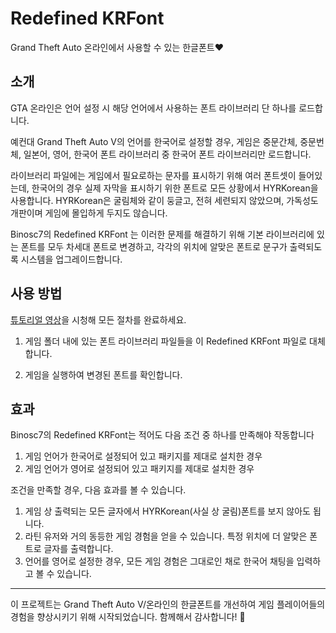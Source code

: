 # Redefined KRFont
Grand Theft Auto 온라인에서 사용할 수 있는 한글폰트❤️

## 소개
GTA 온라인은 언어 설정 시 해당 언어에서 사용하는 폰트 라이브러리 단 하나를 로드합니다.

예컨대 Grand Theft Auto V의 언어를 한국어로 설정할 경우, 게임은 중문간체, 중문번체, 일본어, 영어, 한국어 폰트 라이브러리 중 한국어 폰트 라이브러리만 로드합니다. 

라이브러리 파일에는 게임에서 필요로하는 문자를 표시하기 위해 여러 폰트셋이 들어있는데, 한국어의 경우 실제 자막을 표시하기 위한 폰트로 모든 상황에서 HYRKorean을 사용합니다. HYRKorean은 굴림체와 같이 둥글고, 전혀 세련되지 않았으며, 가독성도 개판이며 게임에 몰입하게 두지도 않습니다. 

Binosc7의 Redefined KRFont 는 이러한 문제를 해결하기 위해 기본 라이브러리에 있는 폰트를 모두 차세대 폰트로 변경하고, 각각의 위치에 알맞은 폰트로 문구가 출력되도록 시스템을 업그레이드합니다.

## 사용 방법
[튜토리얼 영상](https://www.youtube.com/watch?v=UZBwpGxcqEk)을 시청해 모든 절차를  완료하세요. 

1. 게임 폴더 내에 있는 폰트 라이브러리 파일들을 이 Redefined KRFont 파일로 대체합니다.

2. 게임을 실행하여 변경된 폰트를 확인합니다.

## 효과
Binosc7의 Redefined KRFont는 적어도 다음 조건 중 하나를 만족해야 작동합니다
1. 게임 언어가 한국어로 설정되어 있고 패키지를 제대로 설치한 경우
2. 게임 언어가 영어로 설정되어 있고 패키지를 제대로 설치한 경우

조건을 만족할 경우, 다음 효과를 볼 수 있습니다.
1. 게임 상 출력되는 모든 글자에서 HYRKorean(사실 상 굴림)폰트를 보지 않아도 됩니다.
2. 라틴 유저와 거의 동등한 게임 경험을 얻을 수 있습니다. 특정 위치에 더 알맞은 폰트로 글자를 출력합니다.
3. 언어를 영어로 설정한 경우, 모든 게임 경험은 그대로인 채로 한국어 채팅을 입력하고 볼 수 있습니다.

---

이 프로젝트는 Grand Theft Auto V/온라인의 한글폰트를 개선하여 게임 플레이어들의 경험을 향상시키기 위해 시작되었습니다. 함께해서 감사합니다! 🚀
